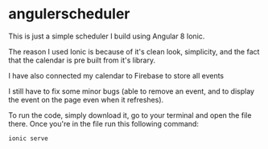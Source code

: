 # angulerscheduler
This is just a simple scheduler I build using Angular 8 Ionic.

The reason I used Ionic is because of it's clean look, simplicity, and the fact that the calendar is pre built from it's library.

I have also connected my calendar to Firebase to store all events

I still have to fix some minor bugs (able to remove an event, and to display the event on the page even when it refreshes).

To run the code, simply download it, go to your terminal and open the file there. Once you're in the file run this following command:

```
ionic serve
```
